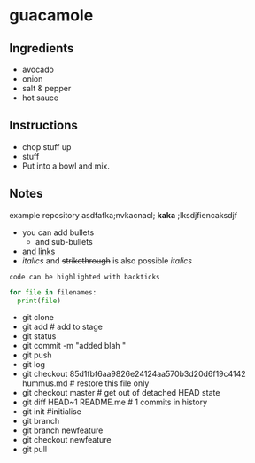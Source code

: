 # guacamole

## Ingredients
- avocado
- onion
- salt & pepper
- hot sauce

## Instructions

- chop stuff up
- stuff
- Put into a bowl and mix.

## Notes
example repository asdfafka;nvkacnacl; **kaka** ;lksdjfiencaksdjf

- you can add bullets
  - and sub-bullets
- [and links](https://bio-it.embl.de)
- _italics_ and ~~strikethrough~~ is also possible *italics*

`code can be highlighted with backticks`

```Python
for file in filenames:
  print(file)
```
<!-- HTML comment -->


- git clone
- git add # add to stage
- git status
- git commit -m "added blah "
- git push
- git log
- git checkout 85d1fbf6aa9826e24124aa570b3d20d6f19c4142 hummus.md # restore this file only
- git checkout master # get out of detached HEAD state
- git diff HEAD~1 README.me # 1 commits in history
- git init #initialise
- git branch
- git branch newfeature
- git checkout newfeature
- git pull 
